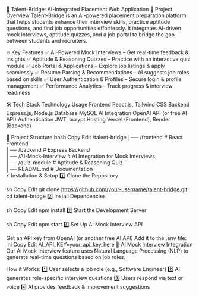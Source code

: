 🎯 Talent-Bridge: AI-Integrated Placement Web Application
🚀 Project Overview
Talent-Bridge is an AI-powered placement preparation platform that helps students enhance their interview skills, practice aptitude questions, and find job opportunities effortlessly. It integrates AI-driven mock interviews, aptitude quizzes, and a job portal to bridge the gap between students and recruiters.

🔥 Key Features
✅ AI-Powered Mock Interviews – Get real-time feedback & insights
✅ Aptitude & Reasoning Quizzes – Practice with an interactive quiz module
✅ Job Portal & Applications – Explore job listings & apply seamlessly
✅ Resume Parsing & Recommendations – AI suggests job roles based on skills
✅ User Authentication & Profiles – Secure login & profile management
✅ Performance Analytics – Track progress & interview readiness

🛠️ Tech Stack
Technology	Usage
Frontend	React.js, Tailwind CSS
Backend	Express.js, Node.js
Database	MySQL
AI Integration	OpenAI API (or free AI API)
Authentication	JWT, bcrypt
Hosting	Vercel (Frontend), Render (Backend)


📂 Project Structure
bash
Copy
Edit
/talent-bridge
│── /frontend           # React Frontend  
│── /backend            # Express Backend  
│── /AI-Mock-Interview  # AI Integration for Mock Interviews  
│── /quiz-module        # Aptitude & Reasoning Quiz  
│── README.md           # Documentation  
⚡ Installation & Setup
1️⃣ Clone the Repository

sh
Copy
Edit
git clone https://github.com/your-username/talent-bridge.git
cd talent-bridge
2️⃣ Install Dependencies

sh
Copy
Edit
npm install
3️⃣ Start the Development Server

sh
Copy
Edit
npm start
4️⃣ Set Up AI Mock Interview API

Get an API key from OpenAI (or another free AI API)
Add it to the .env file:
ini
Copy
Edit
AI_API_KEY=your_api_key_here
🤖 AI Mock Interview Integration
Our AI Mock Interview feature uses Natural Language Processing (NLP) to generate real-time questions based on job roles.

How it Works:
1️⃣ User selects a job role (e.g., Software Engineer)
2️⃣ AI generates role-specific interview questions
3️⃣ Users respond via text or voice
4️⃣ AI provides feedback & improvement suggestions


